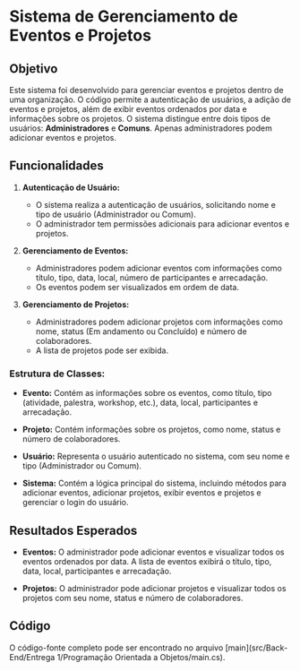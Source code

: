 # Sistema de Gerenciamento de Eventos e Projetos

## Objetivo
Este sistema foi desenvolvido para gerenciar eventos e projetos dentro de uma organização. O código permite a autenticação de usuários, a adição de eventos e projetos, além de exibir eventos ordenados por data e informações sobre os projetos. O sistema distingue entre dois tipos de usuários: **Administradores** e **Comuns**. Apenas administradores podem adicionar eventos e projetos.

## Funcionalidades

1. **Autenticação de Usuário:**
   - O sistema realiza a autenticação de usuários, solicitando nome e tipo de usuário (Administrador ou Comum).
   - O administrador tem permissões adicionais para adicionar eventos e projetos.

2. **Gerenciamento de Eventos:**
   - Administradores podem adicionar eventos com informações como título, tipo, data, local, número de participantes e arrecadação.
   - Os eventos podem ser visualizados em ordem de data.

3. **Gerenciamento de Projetos:**
   - Administradores podem adicionar projetos com informações como nome, status (Em andamento ou Concluído) e número de colaboradores.
   - A lista de projetos pode ser exibida.

### Estrutura de Classes:

- **Evento:**
  Contém as informações sobre os eventos, como título, tipo (atividade, palestra, workshop, etc.), data, local, participantes e arrecadação.

- **Projeto:**
  Contém informações sobre os projetos, como nome, status e número de colaboradores.

- **Usuário:**
  Representa o usuário autenticado no sistema, com seu nome e tipo (Administrador ou Comum).

- **Sistema:**
  Contém a lógica principal do sistema, incluindo métodos para adicionar eventos, adicionar projetos, exibir eventos e projetos e gerenciar o login do usuário.

## Resultados Esperados

- **Eventos:** O administrador pode adicionar eventos e visualizar todos os eventos ordenados por data. A lista de eventos exibirá o título, tipo, data, local, participantes e arrecadação.
  
- **Projetos:** O administrador pode adicionar projetos e visualizar todos os projetos com seu nome, status e número de colaboradores.

## Código

O código-fonte completo pode ser encontrado no arquivo [main](src/Back-End/Entrega 1/Programação Orientada a Objetos/main.cs).

